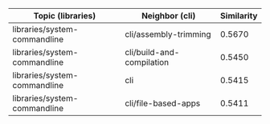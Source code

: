 | Topic (libraries) | Neighbor (cli) | Similarity |
|-------------|-------------------|------------|
| libraries/system-commandline | cli/assembly-trimming | 0.5670 |
| libraries/system-commandline | cli/build-and-compilation | 0.5450 |
| libraries/system-commandline | cli | 0.5415 |
| libraries/system-commandline | cli/file-based-apps | 0.5411 |
